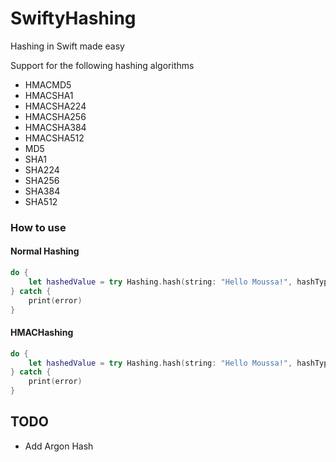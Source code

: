 # SwiftyHashing
Hashing in Swift made easy

Support for the following hashing algorithms

* HMACMD5
* HMACSHA1
* HMACSHA224
* HMACSHA256
* HMACSHA384
* HMACSHA512
* MD5
* SHA1
* SHA224
* SHA256
* SHA384
* SHA512

### How to use

#### Normal Hashing
```swift
do {
	let hashedValue = try Hashing.hash(string: "Hello Moussa!", hashType: .SHA512, key: nil)
} catch {
	print(error)
}
```

#### HMACHashing
```swift
do {
	let hashedValue = try Hashing.hash(string: "Hello Moussa!", hashType: .HMACSHA512, key: "secret key")
} catch {
	print(error)
}
```
## TODO
* Add Argon Hash
